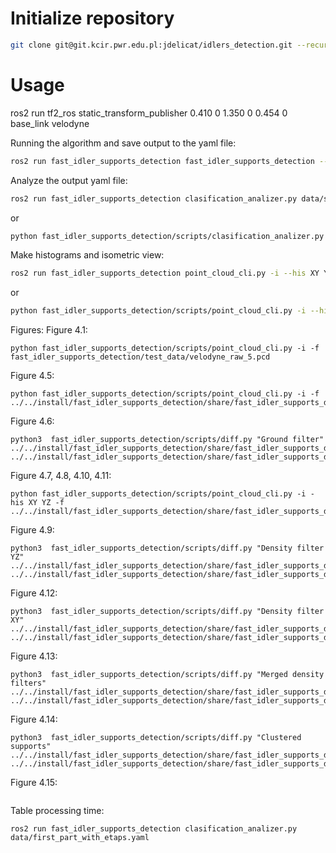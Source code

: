 # Initialize repository
```bash
git clone git@git.kcir.pwr.edu.pl:jdelicat/idlers_detection.git --recursive
```

# Usage

ros2 run tf2_ros static_transform_publisher 0.410 0 1.350 0 0.454 0 base_link velodyne

Running the algorithm and save output to the yaml file:
```bash
ros2 run fast_idler_supports_detection fast_idler_supports_detection --ros-args -p general.filename:=second_part_with_etaps.yaml
```

Analyze the output yaml file:
```bash
ros2 run fast_idler_supports_detection clasification_analizer.py data/second_part_with_etaps.yaml
```
or
```bash
python fast_idler_supports_detection/scripts/clasification_analizer.py data/second_part_with_etaps.yaml
```

Make histograms and isometric view:
```bash
ros2 run fast_idler_supports_detection point_cloud_cli.py -i --his XY YZ -f fast_idler_supports_detection/test_data/tunneled_5.pcd
```
or
```bash
python fast_idler_supports_detection/scripts/point_cloud_cli.py -i --his XY YZ -f fast_idler_supports_detection/test_data/tunneled_5.pcd
```

Figures:
Figure 4.1:
```
python fast_idler_supports_detection/scripts/point_cloud_cli.py -i -f fast_idler_supports_detection/test_data/velodyne_raw_5.pcd
```
Figure 4.5:
```
python fast_idler_supports_detection/scripts/point_cloud_cli.py -i -f   ../../install/fast_idler_supports_detection/share/fast_idler_supports_detection/test_data/aligned_5.pcd
```

Figure 4.6:
```
python3  fast_idler_supports_detection/scripts/diff.py "Ground filter" ../../install/fast_idler_supports_detection/share/fast_idler_supports_detection/test_data/tunneled_5.pcd   ../../install/fast_idler_supports_detection/share/fast_idler_supports_detection/test_data/aligned_5.
```

Figure 4.7, 4.8, 4.10, 4.11:
```
python fast_idler_supports_detection/scripts/point_cloud_cli.py -i -his XY YZ -f ../../install/fast_idler_supports_detection/share/fast_idler_supports_detection/test_data/tunneled_5.pcd
```

Figure 4.9:
```
python3  fast_idler_supports_detection/scripts/diff.py "Density filter YZ" ../../install/fast_idler_supports_detection/share/fast_idler_supports_detection/test_data/density_filtered_yz_5.pcd   ../../install/fast_idler_supports_detection/share/fast_idler_supports_detection/test_data/tunneled_5.pcd
```

Figure 4.12:
```
python3  fast_idler_supports_detection/scripts/diff.py "Density filter XY" ../../install/fast_idler_supports_detection/share/fast_idler_supports_detection/test_data/density_filtered_xy_5.pcd   ../../install/fast_idler_supports_detection/share/fast_idler_supports_detection/test_data/tunneled_5.pcd
```

Figure 4.13:
```
python3  fast_idler_supports_detection/scripts/diff.py "Merged density filters" ../../install/fast_idler_supports_detection/share/fast_idler_supports_detection/test_data/merged_density_5.pcd   ../../install/fast_idler_supports_detection/share/fast_idler_supports_detection/test_data/tunneled_5.pcd
```

Figure 4.14:
```
python3  fast_idler_supports_detection/scripts/diff.py "Clustered supports" ../../install/fast_idler_supports_detection/share/fast_idler_supports_detection/test_data/merged_legs_5.pcd   ../../install/fast_idler_supports_detection/share/fast_idler_supports_detection/test_data/tunneled_5.pcd
```

Figure 4.15:
```

```

Table processing time:
```
ros2 run fast_idler_supports_detection clasification_analizer.py data/first_part_with_etaps.yaml
```
